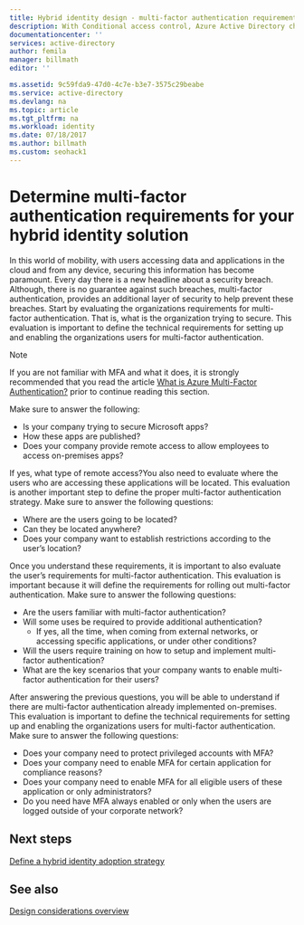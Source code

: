 ```yaml
---
title: Hybrid identity design - multi-factor authentication requirements Azure | Microsoft Docs
description: With Conditional access control, Azure Active Directory checks the specific conditions you pick when authenticating the user and before allowing access to the application. Once those conditions are met, the user is authenticated and allowed access to the application.
documentationcenter: ''
services: active-directory
author: femila
manager: billmath
editor: ''

ms.assetid: 9c59fda9-47d0-4c7e-b3e7-3575c29beabe
ms.service: active-directory
ms.devlang: na
ms.topic: article
ms.tgt_pltfrm: na
ms.workload: identity
ms.date: 07/18/2017
ms.author: billmath
ms.custom: seohack1
---
```

# Determine multi-factor authentication requirements for your hybrid identity solution
In this world of mobility, with users accessing data and applications in the cloud and from any device, securing this information has become paramount.  Every day there is a new headline about a security breach.  Although, there is no guarantee against such breaches, multi-factor authentication, provides an additional layer of security to help prevent these breaches.
Start by evaluating the organizations requirements for multi-factor authentication. That is, what is the organization trying to secure.  This evaluation is important to define the technical requirements for setting up and enabling the organizations users for multi-factor authentication.

> [!NOTE]
> If you are not familiar with MFA and what it does, it is strongly recommended that you read the article [What is Azure Multi-Factor Authentication?](../multi-factor-authentication/multi-factor-authentication.md) prior to continue reading this section.
> 
> 

Make sure to answer the following:

* Is your company trying to secure Microsoft apps? 
* How these apps are published?
* Does your company provide remote access to allow employees to access on-premises apps?

If yes, what type of remote access?You also need to evaluate where the users who are accessing these applications will be located. This evaluation is another important step to define the proper multi-factor authentication strategy. Make sure to answer the following questions:

* Where are the users going to be located?
* Can they be located anywhere?
* Does your company want to establish restrictions according to the user’s location?

Once you understand these requirements, it is important to also evaluate the user’s requirements for multi-factor authentication. This evaluation is important because it will define the requirements for rolling out multi-factor authentication. Make sure to answer the following questions:

* Are the users familiar with multi-factor authentication?
* Will some uses be required to provide additional authentication?  
  * If yes, all the time, when coming from external networks, or accessing specific applications, or under other conditions?
* Will the users require training on how to setup and implement multi-factor authentication?
* What are the key scenarios that your company wants to enable multi-factor authentication for their users?

After answering the previous questions, you will be able to understand if there are multi-factor authentication already implemented on-premises. This evaluation is important to define the technical requirements for setting up and enabling the organizations users for multi-factor authentication. Make sure to answer the following questions:

* Does your company need to protect privileged accounts with MFA?
* Does your company need to enable MFA for certain application for compliance reasons?
* Does your company need to enable MFA for all eligible users of these application or only administrators?
* Do you need have MFA always enabled or only when the users are logged outside of your corporate network?

## Next steps
[Define a hybrid identity adoption strategy](active-directory-hybrid-identity-design-considerations-identity-adoption-strategy.md)

## See also
[Design considerations overview](active-directory-hybrid-identity-design-considerations-overview.md)

